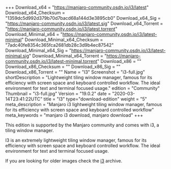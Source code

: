 +++
Download_x64 = "https://manjaro-community.osdn.io/i3/latest"
Download_x64_Checksum = "1359dc5d992d379b70d7bacd68a144d3e3895cb0"
Download_x64_Sig = "https://manjaro-community.osdn.io/i3/latest.sig"
Download_x64_Torrent = "https://manjaro-community.osdn.io/i3/latest.torrent"
Download_Minimal_x64 = "https://manjaro-community.osdn.io/i3/latest-minimal"
Download_Minimal_x64_Checksum = "7adc40fe8354c365fca2681db28c3d9b4ec87542"
Download_Minimal_x64_Sig = "https://manjaro-community.osdn.io/i3/latest-minimal.sig"
Download_Minimal_x64_Torrent = "https://manjaro-community.osdn.io/i3/latest-minimal.torrent"
Download_x86 = ""
Download_x86_Checksum = ""
Download_x86_Sig = ""
Download_x86_Torrent = ""
Name = "I3"
Screenshot = "i3-full.jpg"
shortDescription = "Lightweight tiling window manager, famous for its efficiency with screen space and keyboard controlled workflow. The ideal environment for text and terminal focused usage."
edition = "Community"
Thumbnail = "i3-full.jpg"
Version = "19.0.2"
date = "2020-03-14T23:41:22UTC"
title = "I3"
type="download-edition"
weight = "5"
meta_description = "Manjaro i3 lightweight tiling window manager, famous for its efficiency with screen space and keyboard controlled workflow"
meta_keywords = "manjaro i3 download, manjaro download"
+++

This edition is supported by the Manjaro community and comes with i3, a tiling window manager.

I3 is an extremely lightweight tiling window manager, famous for its efficiency with screen space and keyboard controlled workflow. The ideal environment for text and terminal focused usage.

If you are looking for older images check the [i3](https://osdn.net/projects/manjaro-archive/storage/i3/) archive.

